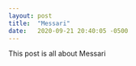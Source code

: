 ```yaml
---
layout: post
title:  "Messari"
date:   2020-09-21 20:40:05 -0500
---
```

This post is all about Messari
